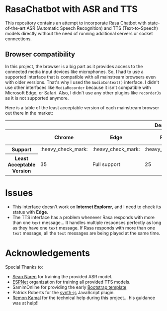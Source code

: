 # RasaChatbot with ASR and TTS
This repository contains an attempt to incorporate Rasa Chatbot with state-of-the-art ASR (Automatic Speech Recognition) and TTS (Text-to-Speech) models directly without the need of running additional servers or socket connections.


## Browser compatibility

In this project, the browser is a big part as it provides access to the connected media input devices like microphones. So, I had to use a supported interface that is compatible with all mainstream browsers even with older versions. That's why I used the `AudioContext()` interface. I didn't use other interfaces like `MediaRecorder` because it isn't compatible with Microsoft Edge, or Safari. Also, I didn't use any other plugins like `recorderJs` as it is not supported anymore.

Here is a table of the least acceptable version of each mainstream browser out there in the market:

<table>
    <thead>
        <tr>
            <th colspan="7">Desktop</th>
            <th  colspan="6">Mobile</th>
        </tr>
        <tr>
            <th></th>
            <th>Chrome</th>
            <th>Edge</th>
            <th>Firefox</th>
            <th>Internet Explorer</th>
            <th>Opera</th>
            <th>Safari</th>
            <th>Android webview</th>
            <th>Chrome for Android</th>
            <th>Firefox for Android</th>
            <th>Opera for Android</th>
            <th>Safari on iOS</th>
            <th>Samsung Internet</th>
        </tr>
    </thead>
    <tbody>
        <tr>
            <th scope="row">Support</th>
            <td>:heavy_check_mark:</td>
            <td>:heavy_check_mark:</td>
            <td>:heavy_check_mark:</td>
            <td>:x:</td>
            <td>:heavy_check_mark:</td>
            <td>:heavy_check_mark:</td>
            <td>:heavy_check_mark:</td>
            <td>:heavy_check_mark:</td>
            <td>:heavy_check_mark:</td>
            <td>:heavy_check_mark:</td>
            <td>:heavy_check_mark:</td>
            <td>:heavy_check_mark:</td>
        </tr>
        <tr>
            <th scope="row">Least Acceptable Version</th>
            <td>35 </td>
            <td>Full support</td>
            <td>25</td>
            <td>No support</td>
            <td>22</td>
            <td>6</td>
            <td>Full support</td>
            <td>35</td>
            <td>26</td>
            <td>22</td>
            <td>Full support</td>
            <td>Full support</td>
        </tr>
    </tbody>
</table>


# Issues

- This interface doesn't work on **Internet Explorer**, and I need to check its status with **Edge**.
- The TTS interface has a problem whenever Rasa responds with more than one `text` message... It handles multiple responses perfectly as long as they have one `text` message. If Rasa responds with more than one `text` message, all the `text` messages are being played at the same time. 


# Acknowledgements

Special Thanks to:

- [Sean Naren](https://github.com/SeanNaren/deepspeech.pytorch/releases/tag/v2.0) for training the provided ASR model.
- [ESPNet](https://github.com/espnet/espnet#tts-results) organization for training all provided TTS models.
- SamimOnline for providing the early [Bootstrap template](https://bootsnipp.com/snippets/nNg98)
- Patrick Roberts for the [synth-js](https://github.com/patrickroberts/synth-js) JavaScript plugin.
- [Remon Kamal](https://github.com/RemonComputer) for the technical help during this project... his guidance was at help!!